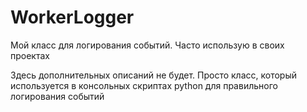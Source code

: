 # WorkerLogger
Мой класс для логирования событий. Часто использую в своих проектах

Здесь дополнительных описаний не будет. Просто класс, который используется в консольных скриптах python для правильного логирования событий
